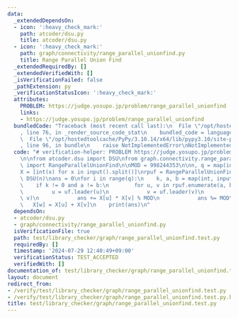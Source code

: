```yaml
---
data:
  _extendedDependsOn:
  - icon: ':heavy_check_mark:'
    path: atcoder/dsu.py
    title: atcoder/dsu.py
  - icon: ':heavy_check_mark:'
    path: graph/connectivity/range_parallel_unionfind.py
    title: Range Parallel Union Find
  _extendedRequiredBy: []
  _extendedVerifiedWith: []
  _isVerificationFailed: false
  _pathExtension: py
  _verificationStatusIcon: ':heavy_check_mark:'
  attributes:
    PROBLEM: https://judge.yosupo.jp/problem/range_parallel_unionfind
    links:
    - https://judge.yosupo.jp/problem/range_parallel_unionfind
  bundledCode: "Traceback (most recent call last):\n  File \"/opt/hostedtoolcache/PyPy/3.10.14/x64/lib/pypy3.10/site-packages/onlinejudge_verify/documentation/build.py\"\
    , line 76, in _render_source_code_stat\n    bundled_code = language.bundle(\n\
    \  File \"/opt/hostedtoolcache/PyPy/3.10.14/x64/lib/pypy3.10/site-packages/onlinejudge_verify/languages/python.py\"\
    , line 96, in bundle\n    raise NotImplementedError\nNotImplementedError\n"
  code: "# verification-helper: PROBLEM https://judge.yosupo.jp/problem/range_parallel_unionfind\n\
    \n\nfrom atcoder.dsu import DSU\nfrom graph.connectivity.range_parallel_unionfind\
    \ import RangeParallelUnionFind\n\nMOD = 998244353\n\nn, q = map(int, input().split())\n\
    X = [int(x) for x in input().split()]\nrpuf = RangeParallelUnionFind(n)\nuf =\
    \ DSU(n)\nans = 0\nfor i in range(q):\n    k, a, b = map(int, input().split())\n\
    \    if k != 0 and a != b:\n        for u, v in rpuf.enumerate(a, b, k):\n   \
    \         u = uf.leader(u)\n            v = uf.leader(v)\n            w = uf.merge(u,\
    \ v)\n            ans += X[u] * X[v] % MOD\n            ans %= MOD\n         \
    \   X[w] = X[u] + X[v]\n    print(ans)\n"
  dependsOn:
  - atcoder/dsu.py
  - graph/connectivity/range_parallel_unionfind.py
  isVerificationFile: true
  path: test/library_checker/graph/range_parallel_unionfind.test.py
  requiredBy: []
  timestamp: '2024-07-29 12:40:49+09:00'
  verificationStatus: TEST_ACCEPTED
  verifiedWith: []
documentation_of: test/library_checker/graph/range_parallel_unionfind.test.py
layout: document
redirect_from:
- /verify/test/library_checker/graph/range_parallel_unionfind.test.py
- /verify/test/library_checker/graph/range_parallel_unionfind.test.py.html
title: test/library_checker/graph/range_parallel_unionfind.test.py
---
```

